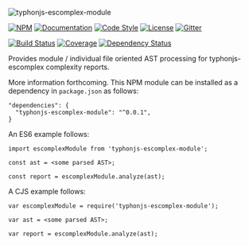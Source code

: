 ![typhonjs-escomplex-module](https://i.imgur.com/xsQDVG1.png)

[![NPM](https://img.shields.io/npm/v/typhonjs-escomplex-module.svg?label=npm)](https://www.npmjs.com/package/typhonjs-escomplex-module)
[![Documentation](http://docs.typhonjs.io/typhonjs-node-escomplex/typhonjs-escomplex-module/badge.svg)](http://docs.typhonjs.io/typhonjs-node-escomplex/typhonjs-escomplex-module/)
[![Code Style](https://img.shields.io/badge/code%20style-allman-yellowgreen.svg?style=flat)](https://en.wikipedia.org/wiki/Indent_style#Allman_style)
[![License](https://img.shields.io/badge/license-MPLv2-yellowgreen.svg?style=flat)](https://github.com/typhonjs-node-escomplex/typhonjs-escomplex-module/blob/master/LICENSE)
[![Gitter](https://img.shields.io/gitter/room/typhonjs/TyphonJS.svg)](https://gitter.im/typhonjs/TyphonJS)

[![Build Status](https://travis-ci.org/typhonjs-node-escomplex/typhonjs-escomplex-module.svg?branch=master)](https://travis-ci.org/typhonjs-node-escomplex/typhonjs-escomplex-module)
[![Coverage](https://img.shields.io/codecov/c/github/typhonjs-node-escomplex/typhonjs-escomplex-module.svg)](https://codecov.io/github/typhonjs-node-escomplex/typhonjs-escomplex-module)
[![Dependency Status](https://www.versioneye.com/user/projects/575ddc4a7757a00034dc5438/badge.svg?style=flat)](https://www.versioneye.com/user/projects/575ddc4a7757a00034dc5438)

Provides module / individual file oriented AST processing for typhonjs-escomplex complexity reports.

More information forthcoming. This NPM module can be installed as a dependency in `package.json` as follows:
```
"dependencies": {
  "typhonjs-escomplex-module": "^0.0.1",
}
```

An ES6 example follows:
```
import escomplexModule from 'typhonjs-escomplex-module';

const ast = <some parsed AST>;

const report = escomplexModule.analyze(ast);
```


A CJS example follows:
```
var escomplexModule = require('typhonjs-escomplex-module');

var ast = <some parsed AST>;

var report = escomplexModule.analyze(ast);
```
